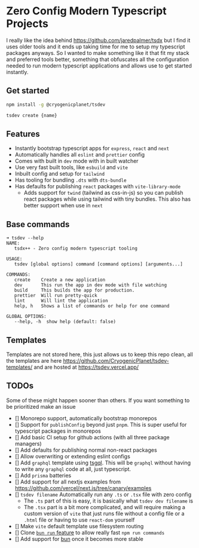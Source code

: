 # Zero Config Modern Typescript Projects

I really like the idea behind https://github.com/jaredpalmer/tsdx but I find it uses older tools and it ends up taking time for me to setup my typescript packages anyways. So I wanted to make something like it that fit my stack and preferred tools better, something that obfuscates all the configuration needed to run modern typescript applications and allows use to get started instantly.


## Get started

```bash
npm install -g @cryogenicplanet/tsdev

tsdev create {name}
```


## Features

- Instantly bootstrap typescript apps for `express`, `react` and `next`
- Automatically handles all `eslint` and `prettier` config
- Comes with built in `dev` mode with in built watcher
- Use very fast built tools, like `esbuild` and `vite`
- Inbuilt config and setup for `tailwind`
- Has tooling for bundling `.dts` with `dts-bundle`
- Has defaults for publishing `react` packages with `vite-library-mode`
    - Adds support for `twind` (tailwind as css-in-js) so you can publish react packages while using tailwind with tiny bundles. This also has better support when use in `next`


## Base commands


```
➜ tsdev --help          
NAME:
   tsdx++ - Zero config modern typescript tooling

USAGE:
   tsdev [global options] command [command options] [arguments...]

COMMANDS:
   create    Create a new application
   dev       This run the app in dev mode with file watching
   build     This builds the app for production.
   prettier  Will run pretty-quick
   lint      Will lint the application
   help, h   Shows a list of commands or help for one command

GLOBAL OPTIONS:
   --help, -h  show help (default: false)
```

## Templates

Templates are not stored here, this just allows us to keep this repo clean, all the templates are here https://github.com/CryogenicPlanet/tsdev-templates/ and are hosted at https://tsdev.vercel.app/

## TODOs

Some of these might happen sooner than others. If you want something to be prioritized make an issue

- [] Monorepo support, automatically bootstrap monorepos
- [] Support for `publishConfig` beyond just `pnpm`. This is super useful for typescript packages in monorepos
- [] Add basic CI setup for github actions (with all three package managers)
- [] Add defaults for publishing normal non-react packages
- [] Allow overwriting or extending eslint configs
- [] Add `graphql` template using [tsgql](https://github.com/modfy/tsgql). This will be `graphql` without having to write any `graphql` code at all, just typescript.
- [] Add `prisma` batteries
- [] Add support for all nextjs examples from https://github.com/vercel/next.js/tree/canary/examples
- [] `tsdev filename` Automatically run any `.ts` or `.tsx` file with zero config
    - The `.ts` part of this is easy, it is basically what `tsdev dev filename` is
    - The `.tsx` part is a bit more complicated, and will require making a custom version of `vite` that just runs file without a config file or a `.html` file or having to use `react-dom` yourself
- [] Make `vite` default template use filesystem routing 
- [] Clone [`bun run` feature](https://twitter.com/jarredsumner/status/1454218996983623685?s=20) to allow really fast `npm run commands` 
- [] Add support for [bun](https://bun.sh) once it becomes more stable